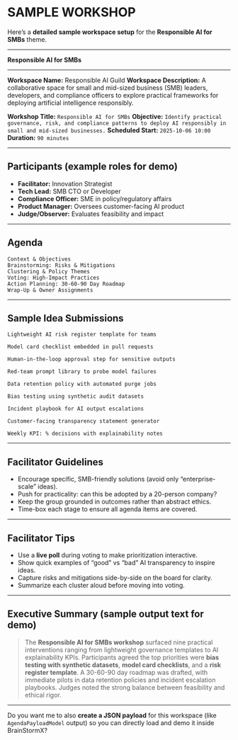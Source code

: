 # SAMPLE WORKSHOP

Here’s a **detailed sample workspace setup** for the **Responsible AI for SMBs** theme.

---

**Responsible AI for SMBs**

---

**Workspace Name:** Responsible AI Guild
**Workspace Description:**
A collaborative space for small and mid-sized business (SMB) leaders, developers, and compliance officers to explore practical frameworks for deploying artificial intelligence responsibly.

**Workshop Title:** `Responsible AI for SMBs`
**Objective:** `Identify practical governance, risk, and compliance patterns to deploy AI responsibly in small and mid-sized businesses.`
**Scheduled Start:** `2025-10-06 10:00`
**Duration:** `90 minutes`

---

## Participants (example roles for demo)

* **Facilitator:** Innovation Strategist
* **Tech Lead:** SMB CTO or Developer
* **Compliance Officer:** SME in policy/regulatory affairs
* **Product Manager:** Oversees customer-facing AI product
* **Judge/Observer:** Evaluates feasibility and impact

---

## Agenda

```
Context & Objectives  
Brainstorming: Risks & Mitigations  
Clustering & Policy Themes  
Voting: High-Impact Practices  
Action Planning: 30-60-90 Day Roadmap  
Wrap-Up & Owner Assignments
```

---

## Sample Idea Submissions

```
Lightweight AI risk register template for teams

Model card checklist embedded in pull requests

Human-in-the-loop approval step for sensitive outputs

Red-team prompt library to probe model failures

Data retention policy with automated purge jobs

Bias testing using synthetic audit datasets

Incident playbook for AI output escalations

Customer-facing transparency statement generator

Weekly KPI: % decisions with explainability notes
```

---

## Facilitator Guidelines

* Encourage specific, SMB-friendly solutions (avoid only “enterprise-scale” ideas).
* Push for practicality: can this be adopted by a 20-person company?
* Keep the group grounded in outcomes rather than abstract ethics.
* Time-box each stage to ensure all agenda items are covered.

---

## Facilitator Tips

* Use a **live poll** during voting to make prioritization interactive.
* Show quick examples of “good” vs “bad” AI transparency to inspire ideas.
* Capture risks and mitigations side-by-side on the board for clarity.
* Summarize each cluster aloud before moving into voting.

---

## Executive Summary (sample output text for demo)

> The **Responsible AI for SMBs workshop** surfaced nine practical interventions ranging from lightweight governance templates to AI explainability KPIs. Participants agreed the top priorities were **bias testing with synthetic datasets**, **model card checklists**, and a **risk register template**. A 30-60-90 day roadmap was drafted, with immediate pilots in data retention policies and incident escalation playbooks. Judges noted the strong balance between feasibility and ethical rigor.

---

Do you want me to also **create a JSON payload** for this workspace (like `AgendaPayloadModel` output) so you can directly load and demo it inside BrainStormX?
